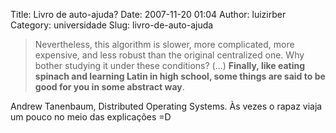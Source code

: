 Title: Livro de auto-ajuda?
Date: 2007-11-20 01:04
Author: luizirber
Category: universidade
Slug: livro-de-auto-ajuda

> Nevertheless, this algorithm is slower, more complicated, more
> expensive, and less robust than the original centralized one. Why
> bother studying it under these conditions? (...) **Finally, like
> eating spinach and learning Latin in high school, some things are said
> to be good for you in some abstract way**.

Andrew Tanenbaum, Distributed Operating Systems. Às vezes o rapaz viaja
um pouco no meio das explicações =D
